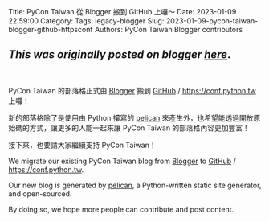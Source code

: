 Title: PyCon Taiwan 從 Blogger 搬到 GitHub 上囉～
Date: 2023-01-09 22:59:00
Category:
Tags: legacy-blogger
Slug: 2023-01-09-pycon-taiwan-blogger-github-httpsconf
Authors: PyCon Taiwan Blogger contributors

*This was originally posted on blogger [here](https://pycontw.blogspot.com/2023/01/pycon-taiwan-blogger-github-httpsconf.html)*.
---
 

PyCon Taiwan 的部落格正式由 [Blogger](https://pycontw.blogspot.com/) 搬到 [GitHub](https://conf.python.tw/) / <https://conf.python.tw> 上囉！  

新的部落格除了是使用由 Python 攥寫的 [pelican](https://getpelican.com/) 來產生外，也希望能透過開放原始碼的方式，讓更多的人能一起來讓 PyCon Taiwan 的部落格內容更加豐富！  

接下來，也要請大家繼續支持 PyCon Taiwan！


We migrate our existing PyCon Taiwan blog from [Blogger](https://pycontw.blogspot.com/) to [GitHub](https://conf.python.tw/) / <https://conf.python.tw>.  

Our new blog is generated by [pelican](https://getpelican.com/), a Python-written static site generator, and open-sourced.  

By doing so, we hope more people can contribute and post content.
